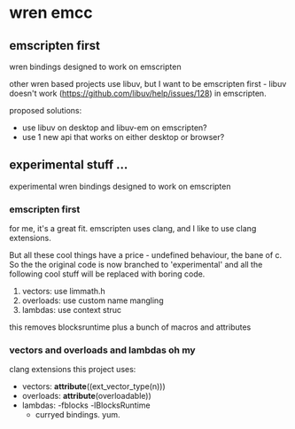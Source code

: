 # wren emcc


## emscripten first
wren bindings designed to work on emscripten

other wren based projects use libuv, but I want to be emscripten first - libuv doesn't work (https://github.com/libuv/help/issues/128) in emscripten.

proposed solutions:
* use libuv on desktop and libuv-em on emscripten?
* use 1 new api that works on either desktop or browser?

## experimental stuff ...
experimental wren bindings designed to work on emscripten

### emscripten first
for me, it's a great fit. emscripten uses clang, and I like to use clang extensions.

But all these cool things have a price - undefined behaviour, the bane of c. 
So the the original code is now branched to 'experimental' and all the following cool stuff will be replaced with boring code. 

1. vectors: use limmath.h
2. overloads: use custom name mangling
3. lambdas: use context struc

this removes blocksruntime plus a bunch of macros and attributes

### vectors and overloads and lambdas oh my
clang extensions this project uses:
* vectors: __attribute__((ext_vector_type(n)))
* overloads: __attribute__(overloadable))
* lambdas: -fblocks -lBlocksRuntime
   - curryed bindings. yum.


